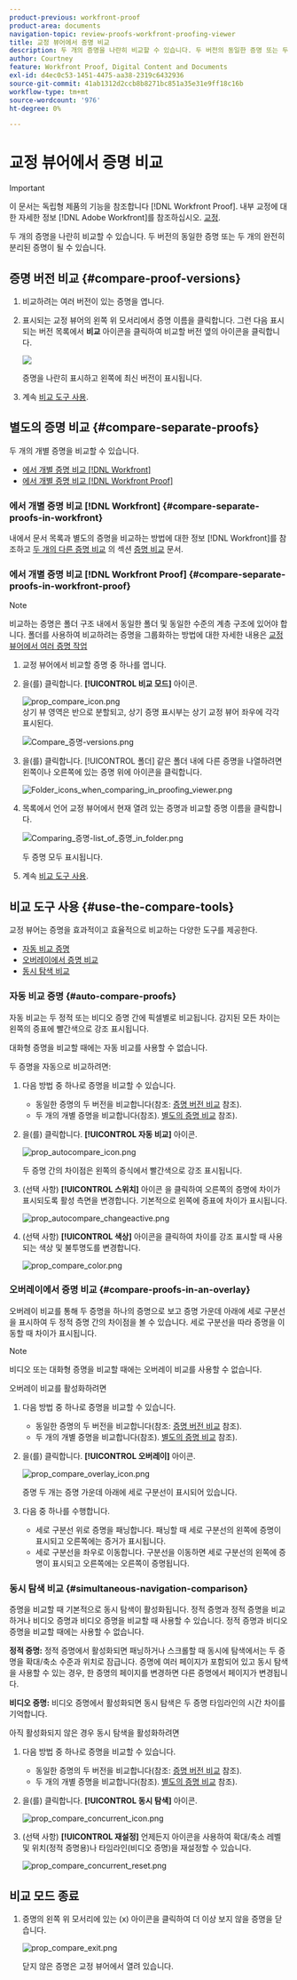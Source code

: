 ```yaml
---
product-previous: workfront-proof
product-area: documents
navigation-topic: review-proofs-workfront-proofing-viewer
title: 교정 뷰어에서 증명 비교
description: 두 개의 증명을 나란히 비교할 수 있습니다. 두 버전의 동일한 증명 또는 두 개의 완전히 분리된 증명이 될 수 있습니다.
author: Courtney
feature: Workfront Proof, Digital Content and Documents
exl-id: d4ec0c53-1451-4475-aa38-2319c6432936
source-git-commit: 41ab1312d2ccb8b8271bc851a35e31e9ff18c16b
workflow-type: tm+mt
source-wordcount: '976'
ht-degree: 0%

---
```


# 교정 뷰어에서 증명 비교

>[!IMPORTANT]
>
>이 문서는 독립형 제품의 기능을 참조합니다 [!DNL Workfront Proof]. 내부 교정에 대한 자세한 정보 [!DNL Adobe Workfront]를 참조하십시오. [교정](../../../review-and-approve-work/proofing/proofing.md).

두 개의 증명을 나란히 비교할 수 있습니다. 두 버전의 동일한 증명 또는 두 개의 완전히 분리된 증명이 될 수 있습니다.

## 증명 버전 비교 {#compare-proof-versions}

1. 비교하려는 여러 버전이 있는 증명을 엽니다.
1. 표시되는 교정 뷰어의 왼쪽 위 모서리에서 증명 이름을 클릭합니다. 그런 다음 표시되는 버전 목록에서 **비교** 아이콘을 클릭하여 비교할 버전 옆의 아이콘을 클릭합니다.

   ![](assets/compare-proofs-choose-version-350x115.jpg)

   증명을 나란히 표시하고 왼쪽에 최신 버전이 표시됩니다.

   <!--
   <p class="preview" data-mc-conditions="QuicksilverOrClassic.Draft mode">Separate breadcrumbs above each proof allow you to view and go to the work item associated with the proof:</p>
   -->

   <!--
   <p class="preview" data-mc-conditions="QuicksilverOrClassic.Draft mode"> <img src="assets/compare-proofs-breadcrumbs-350x148.jpg" style="width: 350;height: 148;"> </p>
   -->

1. 계속 [비교 도구 사용](#use-the-compare-tools).

## 별도의 증명 비교 {#compare-separate-proofs}

두 개의 개별 증명을 비교할 수 있습니다.

* [에서 개별 증명 비교 [!DNL Workfront]](#compare-separate-proofs-in-workfront)
* [에서 개별 증명 비교 [!DNL Workfront Proof]](#compare-separate-proofs-in-workfront-proof)

### 에서 개별 증명 비교 [!DNL Workfront] {#compare-separate-proofs-in-workfront}

내에서 문서 목록과 별도의 증명을 비교하는 방법에 대한 정보 [!DNL Workfront]를 참조하고 [두 개의 다른 증명 비교](../../../review-and-approve-work/proofing/reviewing-proofs-within-workfront/review-a-proof/compare-proofs.md#comparing-two-proofs-from-a-document-list) 의 섹션 [증명 비교](../../../review-and-approve-work/proofing/reviewing-proofs-within-workfront/review-a-proof/compare-proofs.md) 문서.

### 에서 개별 증명 비교 [!DNL Workfront Proof] {#compare-separate-proofs-in-workfront-proof}

>[!NOTE]
>
>비교하는 증명은 폴더 구조 내에서 동일한 폴더 및 동일한 수준의 계층 구조에 있어야 합니다. 폴더를 사용하여 비교하려는 증명을 그룹화하는 방법에 대한 자세한 내용은 [교정 뷰어에서 여러 증명 작업](../../../workfront-proof/wp-work-proofsfiles/review-proofs-wpv/work-with-multiple-proofs.md)

1. 교정 뷰어에서 비교할 증명 중 하나를 엽니다.
1. 을(를) 클릭합니다. **[!UICONTROL 비교 모드]** 아이콘.

   ![prop_compare_icon.png](assets/proof-compare-icon.png)\
   상기 뷰 영역은 반으로 분할되고, 상기 증명 표시부는 상기 교정 뷰어 좌우에 각각 표시된다.

   ![Compare_증명-versions.png](assets/compare-proofs-versions-350x180.png)

1. 을(를) 클릭합니다. [!UICONTROL 폴더] 같은 폴더 내에 다른 증명을 나열하려면 왼쪽이나 오른쪽에 있는 증명 위에 아이콘을 클릭합니다.

   ![Folder_icons_when_comparing_in_proofing_viewer.png](assets/folder-icons-when-comparing-in-proofing-viewer-350x121.png)

1. 목록에서 언어 교정 뷰어에서 현재 열려 있는 증명과 비교할 증명 이름을 클릭합니다.

   ![Comparing_증명-list_of_증명_in_folder.png](assets/comparing-proofs-list-of-proofs-in-folder-350x89.png)

   두 증명 모두 표시됩니다.

1. 계속 [비교 도구 사용](#use-the-compare-tools).

## 비교 도구 사용 {#use-the-compare-tools}

교정 뷰어는 증명을 효과적이고 효율적으로 비교하는 다양한 도구를 제공한다.

* [자동 비교 증명](#auto-compare-proofs)
* [오버레이에서 증명 비교](#compare-proofs-in-an-overlay)
* [동시 탐색 비교](#simultaneous-navigation-comparison)

### 자동 비교 증명 {#auto-compare-proofs}

자동 비교는 두 정적 또는 비디오 증명 간에 픽셀별로 비교됩니다. 감지된 모든 차이는 왼쪽의 증표에 빨간색으로 강조 표시됩니다.

대화형 증명을 비교할 때에는 자동 비교를 사용할 수 없습니다.

두 증명을 자동으로 비교하려면:

1. 다음 방법 중 하나로 증명을 비교할 수 있습니다.

   * 동일한 증명의 두 버전을 비교합니다(참조: [증명 버전 비교](#compare-proof-versions) 참조).
   * 두 개의 개별 증명을 비교합니다(참조). [별도의 증명 비교](#compare-separate-proofs) 참조).

1. 을(를) 클릭합니다. **[!UICONTROL 자동 비교]** 아이콘.

   ![prop_autocompare_icon.png](assets/proof-autocompare-icon-31x32.png)

   두 증명 간의 차이점은 왼쪽의 증식에서 빨간색으로 강조 표시됩니다.

1. (선택 사항) **[!UICONTROL 스위치]** 아이콘 을 클릭하여 오른쪽의 증명에 차이가 표시되도록 활성 측면을 변경합니다. 기본적으로 왼쪽에 증표에 차이가 표시됩니다.

   ![prop_autocompare_changeactive.png](assets/proof-autocompare-changeactive.png)

1. (선택 사항) **[!UICONTROL 색상]** 아이콘을 클릭하여 차이를 강조 표시할 때 사용되는 색상 및 불투명도를 변경합니다.

   ![prop_compare_color.png](assets/proof-compare-color.png)

### 오버레이에서 증명 비교 {#compare-proofs-in-an-overlay}

오버레이 비교를 통해 두 증명을 하나의 증명으로 보고 증명 가운데 아래에 세로 구분선을 표시하여 두 정적 증명 간의 차이점을 볼 수 있습니다. 세로 구분선을 따라 증명을 이동할 때 차이가 표시됩니다.

>[!NOTE]
>
>비디오 또는 대화형 증명을 비교할 때에는 오버레이 비교를 사용할 수 없습니다.

오버레이 비교를 활성화하려면

1. 다음 방법 중 하나로 증명을 비교할 수 있습니다.

   * 동일한 증명의 두 버전을 비교합니다(참조: [증명 버전 비교](#compare-proof-versions) 참조).
   * 두 개의 개별 증명을 비교합니다(참조). [별도의 증명 비교](#compare-separate-proofs) 참조).

1. 을(를) 클릭합니다. **[!UICONTROL 오버레이]** 아이콘.

   ![prop_compare_overlay_icon.png](assets/proof-compare-overlay-icon.png)

   증명 두 개는 증명 가운데 아래에 세로 구분선이 표시되어 있습니다.

1. 다음 중 하나를 수행합니다.

   * 세로 구분선 위로 증명을 패닝합니다. 패닝할 때 세로 구분선의 왼쪽에 증명이 표시되고 오른쪽에는 증거가 표시됩니다.
   * 세로 구분선을 좌우로 이동합니다. 구분선을 이동하면 세로 구분선의 왼쪽에 증명이 표시되고 오른쪽에는 오른쪽이 증명됩니다.

### 동시 탐색 비교 {#simultaneous-navigation-comparison}

증명을 비교할 때 기본적으로 동시 탐색이 활성화됩니다. 정적 증명과 정적 증명을 비교하거나 비디오 증명과 비디오 증명을 비교할 때 사용할 수 있습니다. 정적 증명과 비디오 증명을 비교할 때에는 사용할 수 없습니다.

**정적 증명:** 정적 증명에서 활성화되면 패닝하거나 스크롤할 때 동시에 탐색에서는 두 증명을 확대/축소 수준과 위치로 잠급니다. 증명에 여러 페이지가 포함되어 있고 동시 탐색을 사용할 수 있는 경우, 한 증명의 페이지를 변경하면 다른 증명에서 페이지가 변경됩니다.

**비디오 증명:** 비디오 증명에서 활성화되면 동시 탐색은 두 증명 타임라인의 시간 차이를 기억합니다.

아직 활성화되지 않은 경우 동시 탐색을 활성화하려면

1. 다음 방법 중 하나로 증명을 비교할 수 있습니다.

   * 동일한 증명의 두 버전을 비교합니다(참조: [증명 버전 비교](#compare-proof-versions) 참조).
   * 두 개의 개별 증명을 비교합니다(참조). [별도의 증명 비교](#compare-separate-proofs) 참조).

1. 을(를) 클릭합니다. **[!UICONTROL 동시 탐색]** 아이콘.

   ![prop_compare_concurrent_icon.png](assets/proof-compare-simultaneous-icon.png)

1. (선택 사항) **[!UICONTROL 재설정]** 언제든지 아이콘을 사용하여 확대/축소 레벨 및 위치(정적 증명용)나 타임라인(비디오 증명)을 재설정할 수 있습니다.

   ![prop_compare_concurrent_reset.png](assets/proof-compare-simultaneous-reset.png)

## 비교 모드 종료

1. 증명의 왼쪽 위 모서리에 있는 (x) 아이콘을 클릭하여 더 이상 보지 않을 증명을 닫습니다.

   ![prop_compare_exit.png](assets/proof-compare-exit-350x163.png)

   닫지 않은 증명은 교정 뷰어에서 열려 있습니다.
